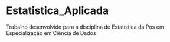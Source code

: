 # Estatistica_Aplicada
Trabalho desenvolvido para a disciplina de Estatística da Pós em Especialização em Ciência de Dados 
